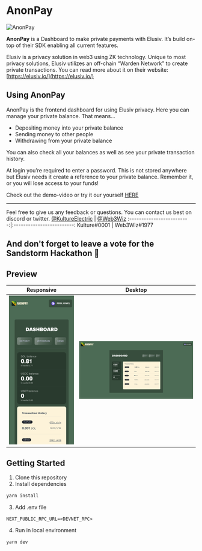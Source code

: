 # AnonPay
![AnonPay](/public/anon-pay-logo-with-text.png)

**AnonPay** is a Dashboard to make private payments with Elusiv. It’s build on-top of their SDK enabling all current features.

Elusiv is a privacy solution in web3 using ZK technology. Unique to most privacy solutions, Elusiv utilizes an off-chain “Warden Network” to create private transactions. You can read more about it on their website: [https://elusiv.io/](https://elusiv.io/)

## Using AnonPay

AnonPay is the frontend dashboard for using Elusiv privacy. Here you can manage your private balance. That means…

- Depositing money into your private balance
- Sending money to other people
- Withdrawing from your private balance

You can also check all your balances as well as see your private transaction history.

At login you’re required to enter a password. This is not stored anywhere but Elusiv needs it create a reference to your private balance. Remember it, or you will lose access to your funds!

Check out the demo-video or try it our yourself [HERE](https://anonpay.vercel.app/)

---
Feel free to give us any feedback or questions. You can contact us best on discord or twitter.
[@KultureElectric](https://twitter.com/KultureElectric) | [@Web3Wiz](https://twitter.com/Web3Wiz)
:-------------------------:|:-------------------------:
Kulture#0001 | Web3Wiz#1977

**And don't forget to leave a vote for the Sandstorm Hackathon 🙏**
---
## Preview

Responsive                     |  Desktop
:-------------------------:|:-------------------------:
![AnonPay Mobile](/public/AnonPay-Mobile.png)  |  ![AnonPay Desktop](/public/AnonPay-Desktop.png)

## Getting Started

1. Clone this repository
2. Install dependencies
```bash
yarn install
```
3. Add .env file
```
NEXT_PUBLIC_RPC_URL=<DEVNET_RPC>
```
4. Run in local environment
```bash
yarn dev
```

